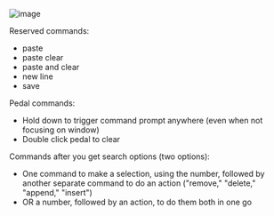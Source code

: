 ![image](https://github.com/kenneth-ge/voice-text/assets/57784063/b9744f3f-3b39-4141-a6d2-12bc926af1ee)

Reserved commands:
* paste
* paste clear
* paste and clear
* new line
* save

Pedal commands:
* Hold down to trigger command prompt anywhere (even when not focusing on window)
* Double click pedal to clear

Commands after you get search options (two options):
* One command to make a selection, using the number, followed by another separate command to do an action ("remove," "delete," "append," "insert")
* OR a number, followed by an action, to do them both in one go
